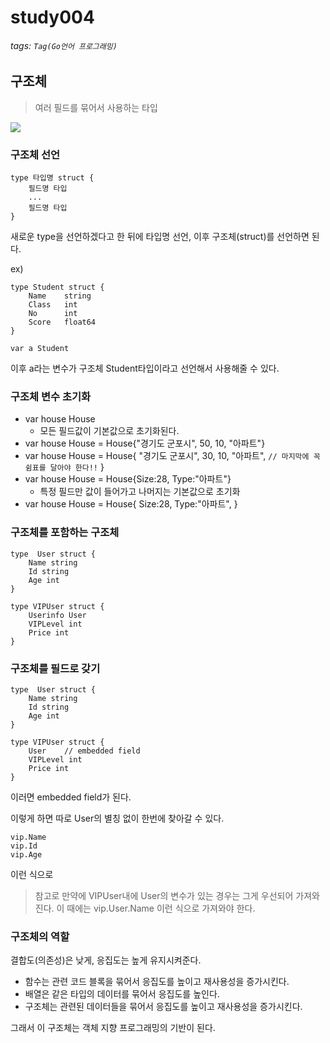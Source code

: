 # study004
###### tags: `Tag(Go언어 프로그래밍)`

## 구조체

> 여러 필드를 묶어서 사용하는 타입

![](https://i.imgur.com/V178ksm.png)

### 구조체 선언

```
type 타입명 struct {
	필드명 타입
	...
	필드명 타입
}
```

새로운 type을 선언하겠다고 한 뒤에 타입명 선언, 이후 구조체(struct)를 선언하면 된다.

ex)

```
type Student struct {
	Name 	string
	Class 	int
	No 		int
	Score 	float64
}
```

`var a Student`

이후 a라는 변수가 구조체 Student타입이라고 선언해서 사용해줄 수 있다.

### 구조체 변수 초기화

* var house House
	* 모든 필드값이 기본값으로 초기화된다.
* var house House = House{"경기도 군포시", 50, 10, "아파트"}
* var house House = House{
	"경기도 군포시",
	30,
	10,
	"아파트",  `// 마지막에 꼭 쉼표를 달아야 한다!!`
}	
* var house House = House{Size:28, Type:"아파트"}
	* 특정 필드만 값이 들어가고 나머지는 기본값으로 초기화
* var house House = House{
	Size:28, 
	Type:"아파트",
}

### 구조체를 포함하는 구조체

```
type  User struct {
	Name string
	Id string
	Age int
}
```

```
type VIPUser struct {
	Userinfo User
	VIPLevel int
	Price int
}
```

### 구조체를 필드로 갖기


```
type  User struct {
	Name string
	Id string
	Age int
}
```

```
type VIPUser struct {
	User	// embedded field
	VIPLevel int
	Price int
}
```


이러면 embedded field가 된다.

이렇게 하면 따로 User의 별칭 없이 한번에 찾아갈 수 있다.

```
vip.Name
vip.Id
vip.Age
```

이런 식으로

> 참고로 만약에 VIPUser내에 User의 변수가 있는 경우는 그게 우선되어 가져와진다.
> 이 때에는 vip.User.Name 이런 식으로 가져와야 한다.

### 구조체의 역할

결합도(의존성)은 낮게, 응집도는 높게 유지시켜준다.

* 함수는 관련 코드 블록을 묶어서 응집도를 높이고 재사용성을 증가시킨다.
* 배열은 같은 타입의 데이터를 묶어서 응집도를 높인다.
* 구조체는 관련된 데이터들을 묶어서 응집도를 높이고 재사용성을 증가시킨다.

그래서 이 구조체는 객체 지향 프로그래밍의 기반이 된다.

